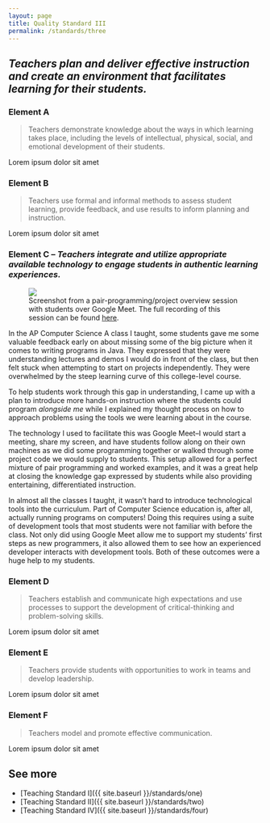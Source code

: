 ```yaml
---
layout: page
title: Quality Standard III
permalink: /standards/three
---
```


## _Teachers plan and deliver effective instruction and create an environment that facilitates learning for their students._

### Element A

> Teachers demonstrate knowledge about the ways in which learning takes place, including the levels of intellectual, physical, social, and emotional development of their students.

Lorem ipsum dolor sit amet

### Element B

> Teachers use formal and informal methods to assess student learning, provide feedback, and use results to inform planning and instruction.

Lorem ipsum dolor sit amet

### Element C – _Teachers integrate and utilize appropriate available technology to engage students in authentic learning experiences._

<figure>
	<img src="{{ site.baseurl }}/images/maze-project-overview-meet.png">
	<figcaption>Screenshot from a pair-programming/project overview session with students over Google Meet. The full recording of this session can be found <a target="_blank" rel="noreferrer" href="https://drive.google.com/file/d/1otZJUR3qAvHkVz-qCzdcS_u8owZmcAc9/view?usp=sharing">here</a>.</figcaption>
</figure>

In the AP Computer Science A class I taught, some students gave me some valuable feedback early on about missing some of the big picture when it comes to writing programs in Java. They expressed that they were understanding lectures and demos I would do in front of the class, but then felt stuck when attempting to start on projects independently. They were overwhelmed by the steep learning curve of this college-level course.

To help students work through this gap in understanding, I came up with a plan to introduce more hands-on instruction where the students could program _alongside me_ while I explained my thought process on how to approach problems using the tools we were learning about in the course.

The technology I used to facilitate this was Google Meet–I would start a meeting, share my screen, and have students follow along on their own machines as we did some programming together or walked through some project code we would supply to students. This setup allowed for a perfect mixture of pair programming and worked examples, and it was a great help at closing the knowledge gap expressed by students while also providing entertaining, differentiated instruction.

In almost all the classes I taught, it wasn’t hard to introduce technological tools into the curriculum. Part of Computer Science education is, after all, actually running programs on computers! Doing this requires using a suite of development tools that most students were not familiar with before the class. Not only did using Google Meet allow me to support my students’ first steps as new programmers, it also allowed them to see how an experienced developer interacts with development tools. Both of these outcomes were a huge help to my students.


### Element D

> Teachers establish and communicate high expectations and use processes to support the development of critical-thinking and problem-solving skills.

Lorem ipsum dolor sit amet

### Element E

> Teachers provide students with opportunities to work in teams and develop leadership.

Lorem ipsum dolor sit amet

### Element F

> Teachers model and promote effective communication.

Lorem ipsum dolor sit amet

## See more

- [Teaching Standard I]({{ site.baseurl }}/standards/one)
- [Teaching Standard II]({{ site.baseurl }}/standards/two)
- [Teaching Standard IV]({{ site.baseurl }}/standards/four)
